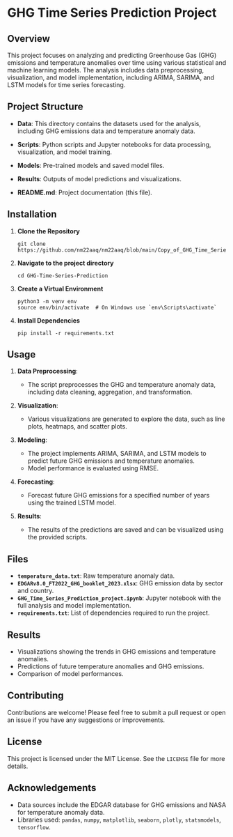 # GHG Time Series Prediction Project

## Overview

This project focuses on analyzing and predicting Greenhouse Gas (GHG) emissions and temperature anomalies over time using various statistical and machine learning models. The analysis includes data preprocessing, visualization, and model implementation, including ARIMA, SARIMA, and LSTM models for time series forecasting.

## Project Structure

- **Data**: This directory contains the datasets used for the analysis, including GHG emissions data and temperature anomaly data.
  
- **Scripts**: Python scripts and Jupyter notebooks for data processing, visualization, and model training.

- **Models**: Pre-trained models and saved model files.

- **Results**: Outputs of model predictions and visualizations.

- **README.md**: Project documentation (this file).

## Installation

1. **Clone the Repository**
   ```
   git clone https://github.com/nm22aaq/nm22aaq/blob/main/Copy_of_GHG_Time_Series_Prediction_project.ipynb
   ```

2. **Navigate to the project directory**
   ```
   cd GHG-Time-Series-Prediction
   ```

3. **Create a Virtual Environment**
   ```
   python3 -m venv env
   source env/bin/activate  # On Windows use `env\Scripts\activate`
   ```

4. **Install Dependencies**
   ```
   pip install -r requirements.txt
   ```

## Usage

1. **Data Preprocessing**:
   - The script preprocesses the GHG and temperature anomaly data, including data cleaning, aggregation, and transformation.

2. **Visualization**:
   - Various visualizations are generated to explore the data, such as line plots, heatmaps, and scatter plots.

3. **Modeling**:
   - The project implements ARIMA, SARIMA, and LSTM models to predict future GHG emissions and temperature anomalies.
   - Model performance is evaluated using RMSE.

4. **Forecasting**:
   - Forecast future GHG emissions for a specified number of years using the trained LSTM model.

5. **Results**:
   - The results of the predictions are saved and can be visualized using the provided scripts.

## Files

- **`temperature_data.txt`**: Raw temperature anomaly data.
- **`EDGARv8.0_FT2022_GHG_booklet_2023.xlsx`**: GHG emission data by sector and country.
- **`GHG_Time_Series_Prediction_project.ipynb`**: Jupyter notebook with the full analysis and model implementation.
- **`requirements.txt`**: List of dependencies required to run the project.

## Results

- Visualizations showing the trends in GHG emissions and temperature anomalies.
- Predictions of future temperature anomalies and GHG emissions.
- Comparison of model performances.

## Contributing

Contributions are welcome! Please feel free to submit a pull request or open an issue if you have any suggestions or improvements.

## License

This project is licensed under the MIT License. See the `LICENSE` file for more details.

## Acknowledgements

- Data sources include the EDGAR database for GHG emissions and NASA for temperature anomaly data.
- Libraries used: `pandas`, `numpy`, `matplotlib`, `seaborn`, `plotly`, `statsmodels`, `tensorflow`.


